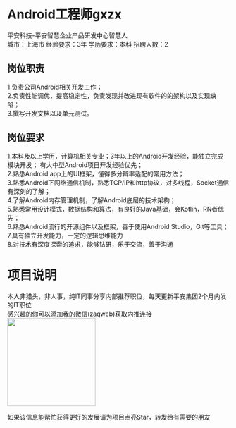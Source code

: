 # Android工程师gxzx
平安科技-平安智慧企业产品研发中心智慧人  
城市：上海市 经验要求：3年 学历要求：本科  招聘人数：2

## 岗位职责
1.负责公司Android相关开发工作；    
2.负责性能调优，提高稳定性，负责发现并改进现有软件的的架构以及实现缺陷；    
3.撰写开发文档以及单元测试。

## 岗位要求
1.本科及以上学历，计算机相关专业；3年以上的Android开发经验，能独立完成模块开发； 有大中型Android项目开发经验优先；   
2.熟悉Android app上的UI框架，懂得多分辨率适配的常用方法；   
3.熟悉Android下网络通信机制，熟悉TCP/IP和http协议，对多线程，Socket通信有深刻的了解；    
4.了解Android内存管理机制，了解Android底层的技术架构；    
5.熟悉常用设计模式，数据结构和算法，有良好的Java基础，会Kotlin，RN者优先；    
6.熟悉Android流行的开源组件以及框架，善于使用Android Studio，Git等工具；   
7.具有独立开发能力，一定的逻辑思维能力   
8.对技术有深度探索的追求，能够钻研，乐于交流，善于沟通

# 项目说明

本人非猎头，非人事，纯IT同事分享内部推荐职位，每天更新平安集团2个月内发的IT职位  
感兴趣的你可以添加我的微信(zaqweb)获取内推连接  
<img src="https://github.com/zaqweb/PA-IT-JOBS/blob/master/WechatICode.jpeg"  height="200" width="200">

如果该信息能帮忙获得更好的发展请为项目点亮Star，转发给有需要的朋友




